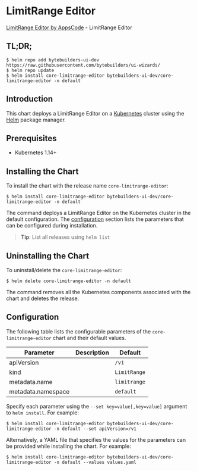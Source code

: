 # LimitRange Editor

[LimitRange Editor by AppsCode](https://byte.builders) - LimitRange Editor

## TL;DR;

```console
$ helm repo add bytebuilders-ui-dev https://raw.githubusercontent.com/bytebuilders/ui-wizards/
$ helm repo update
$ helm install core-limitrange-editor bytebuilders-ui-dev/core-limitrange-editor -n default
```

## Introduction

This chart deploys a LimitRange Editor on a [Kubernetes](http://kubernetes.io) cluster using the [Helm](https://helm.sh) package manager.

## Prerequisites

- Kubernetes 1.14+

## Installing the Chart

To install the chart with the release name `core-limitrange-editor`:

```console
$ helm install core-limitrange-editor bytebuilders-ui-dev/core-limitrange-editor -n default
```

The command deploys a LimitRange Editor on the Kubernetes cluster in the default configuration. The [configuration](#configuration) section lists the parameters that can be configured during installation.

> **Tip**: List all releases using `helm list`

## Uninstalling the Chart

To uninstall/delete the `core-limitrange-editor`:

```console
$ helm delete core-limitrange-editor -n default
```

The command removes all the Kubernetes components associated with the chart and deletes the release.

## Configuration

The following table lists the configurable parameters of the `core-limitrange-editor` chart and their default values.

|     Parameter      | Description |   Default    |
|--------------------|-------------|--------------|
| apiVersion         |             | `/v1`        |
| kind               |             | `LimitRange` |
| metadata.name      |             | `limitrange` |
| metadata.namespace |             | `default`    |


Specify each parameter using the `--set key=value[,key=value]` argument to `helm install`. For example:

```console
$ helm install core-limitrange-editor bytebuilders-ui-dev/core-limitrange-editor -n default --set apiVersion=/v1
```

Alternatively, a YAML file that specifies the values for the parameters can be provided while
installing the chart. For example:

```console
$ helm install core-limitrange-editor bytebuilders-ui-dev/core-limitrange-editor -n default --values values.yaml
```

